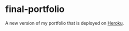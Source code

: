 # final-portfolio

A new version of my portfolio that is deployed on [Heroku](https://roger-pender.herokuapp.com/).